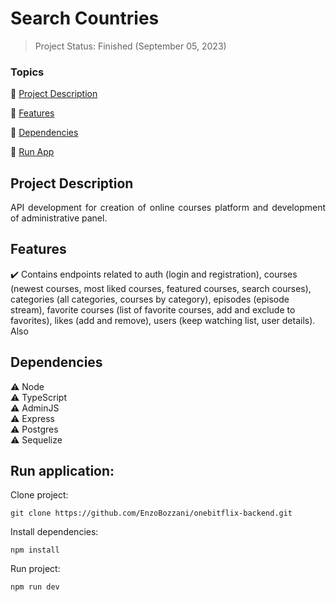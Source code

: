 <h1>Search Countries</h1>

> Project Status: Finished (September 05, 2023)

### Topics

:small_blue_diamond: [Project Description](#project-description)

:small_blue_diamond: [Features](#features)

:small_blue_diamond: [Dependencies](#dependencies)

:small_blue_diamond: [Run App](#run-application)

## Project Description

<p align="justify">
  API development for creation of online courses platform and development of administrative panel.
</p>

## Features

:heavy_check_mark: Contains endpoints related to auth (login and registration), courses (newest courses, most liked courses,
featured courses, search courses), categories (all categories, courses by category), episodes (episode stream), favorite courses (list of favorite courses, add and exclude to favorites), likes (add and remove), users (keep watching list, user details). Also

## Dependencies

:warning: Node
<br>
:warning: TypeScript
<br>
:warning: AdminJS
<br>
:warning: Express
<br>
:warning: Postgres
<br>
:warning: Sequelize

## Run application:

Clone project:

```
git clone https://github.com/EnzoBozzani/onebitflix-backend.git
```

Install dependencies:

```
npm install
```

Run project:

```
npm run dev
```
